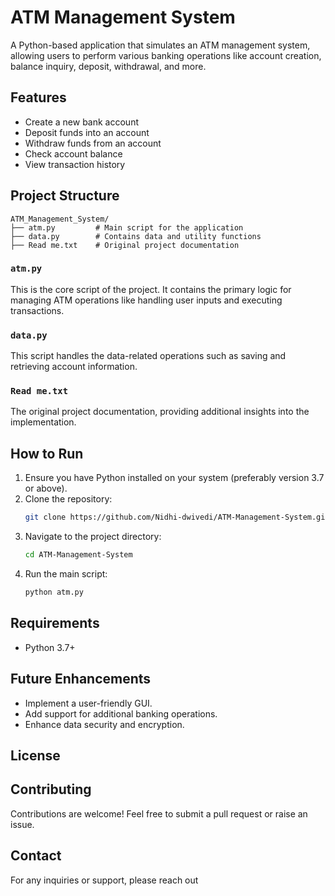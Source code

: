 # ATM Management System

A Python-based application that simulates an ATM management system, allowing users to perform various banking operations like account creation, balance inquiry, deposit, withdrawal, and more.

## Features
- Create a new bank account
- Deposit funds into an account
- Withdraw funds from an account
- Check account balance
- View transaction history

## Project Structure
```
ATM_Management_System/
├── atm.py         # Main script for the application
├── data.py        # Contains data and utility functions
├── Read me.txt    # Original project documentation
```

### `atm.py`
This is the core script of the project. It contains the primary logic for managing ATM operations like handling user inputs and executing transactions.

### `data.py`
This script handles the data-related operations such as saving and retrieving account information.

### `Read me.txt`
The original project documentation, providing additional insights into the implementation.

## How to Run
1. Ensure you have Python installed on your system (preferably version 3.7 or above).
2. Clone the repository:
   ```bash
   git clone https://github.com/Nidhi-dwivedi/ATM-Management-System.git
   ```
3. Navigate to the project directory:
   ```bash
   cd ATM-Management-System
   ```
4. Run the main script:
   ```bash
   python atm.py
   ```

## Requirements
- Python 3.7+

## Future Enhancements
- Implement a user-friendly GUI.
- Add support for additional banking operations.
- Enhance data security and encryption.

## License

## Contributing
Contributions are welcome! Feel free to submit a pull request or raise an issue.

## Contact
For any inquiries or support, please reach out
